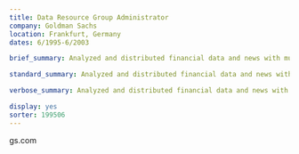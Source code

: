 ```yaml
---
title: Data Resource Group Administrator
company: Goldman Sachs
location: Frankfurt, Germany
dates: 6/1995-6/2003

brief_summary: Analyzed and distributed financial data and news with multiple products; led and coordinated 10 member presentation team.

standard_summary: Analyzed and distributed financial data and news with multiple products; acted as web master for Information Services Group intranet; managed content library with multiple sources; led and coordinated 10 member presentation team; built applications with MS Office.

verbose_summary: Analyzed and distributed financial data and news with multiple products; acted as web master for **Information Services Group** intranet; managed content library with multiple sources; led and coordinated 10 member presentation team; designed and built presentations with MS PowerPoint for internal and external clients; designed and built time sheet application in MS Excel; designed and built conference communications databases in MS Access.

display: yes
sorter: 199506
---
```

gs.com
